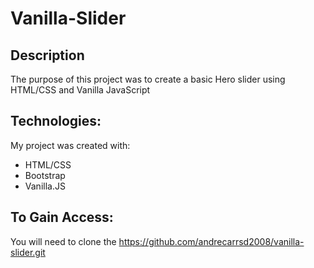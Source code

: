 # Vanilla-Slider

## Description
The purpose of this project was to create a basic Hero slider using HTML/CSS and Vanilla JavaScript

## Technologies:
My project was created with:
* HTML/CSS 
* Bootstrap
* Vanilla.JS


## To Gain Access:
You will need to clone the
https://github.com/andrecarrsd2008/vanilla-slider.git
